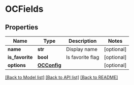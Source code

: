 # OCFields

## Properties
Name | Type | Description | Notes
------------ | ------------- | ------------- | -------------
**name** | **str** | Display name | [optional] 
**is_favorite** | **bool** | Is favorite flag | [optional] 
**options** | [**OCConfig**](OCConfig.md) |  | [optional] 

[[Back to Model list]](../README.md#documentation-for-models) [[Back to API list]](../README.md#documentation-for-api-endpoints) [[Back to README]](../README.md)


